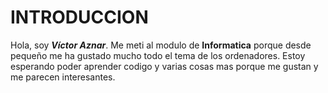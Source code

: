 # INTRODUCCION
Hola, soy __*Víctor Aznar*__. Me meti al modulo de __Informatica__ porque desde pequeño me ha gustado mucho todo el tema de los ordenadores.
Estoy esperando poder aprender codigo y varias cosas mas porque me gustan y me parecen interesantes.
